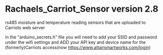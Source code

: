 # Rachaels_Carriot_Sensor  version 2.8 
rs485 moisture and temperature reading sensors that are uploaded to Carriots web server

in the "arduino_secrets.h" file you will need to add your SSID and password under the wifi settings 
and ADD your API key and device name for the (formerly)Carriots access(now https://www.altairsmartworks.com/login)
